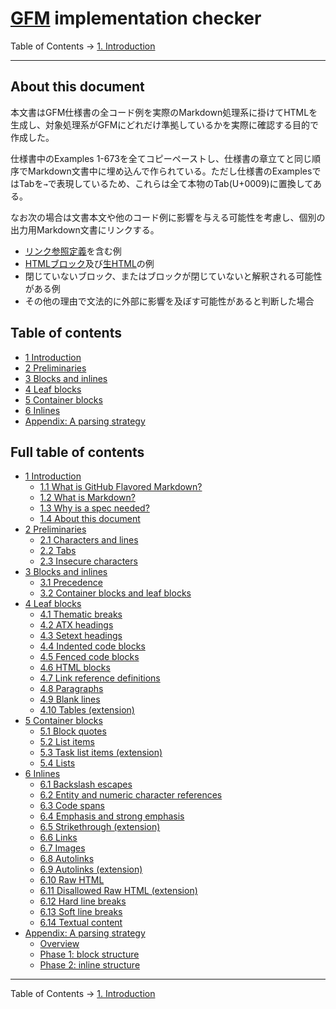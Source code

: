# [GFM](https://higuma.github.io/github-flabored-markdown/) implementation checker

Table of Contents →
[1. Introduction](introduction.md)

------------------------------------------------------------------------
## About this document

本文書はGFM仕様書の全コード例を実際のMarkdown処理系に掛けてHTMLを生成し、対象処理系がGFMにどれだけ準拠しているかを実際に確認する目的で作成した。

仕様書中のExamples 1-673を全てコピーペーストし、仕様書の章立てと同じ順序でMarkdown文書中に埋め込んで作られている。ただし仕様書のExamplesではTabを`→`で表現しているため、これらは全て本物のTab(U+0009)に置換してある。

なお次の場合は文書本文や他のコード例に影響を与える可能性を考慮し、個別の出力用Markdown文書にリンクする。

* [リンク参照定義](../leaf-blocks.md/#47-link-reference-definitions)を含む例
* [HTMLブロック](../leaf-blocks.md/#46-html-blocks)及び[生HTML](../inlines.md#610-raw-html)の例
* 閉じていないブロック、またはブロックが閉じていないと解釈される可能性がある例
* その他の理由で文法的に外部に影響を及ぼす可能性があると判断した場合

## Table of contents

* [1 Introduction](introduction.md)
* [2 Preliminaries](preliminaries.md)
* [3 Blocks and inlines](blocks-and-inlines.md)
* [4 Leaf blocks](leaf-blocks.md)
* [5 Container blocks](container-blocks.md)
* [6 Inlines](inlines.md)
* [Appendix: A parsing strategy](appendix-a-parsing-strategy.md)

## Full table of contents

* [1 Introduction](introduction.md)
    * [1.1 What is GitHub Flavored Markdown?](introduction.md/#11-what-is-github-flavored-markdown-)
    * [1.2 What is Markdown?](introduction.md/#12-what-is-markdown-)
    * [1.3 Why is a spec needed?](introduction.md/#13-why-is-a-spec-needed-)
    * [1.4 About this document](introduction.md/#14-about-this-document)
* [2 Preliminaries](preliminaries.md)
    * [2.1 Characters and lines](preliminaries.md/#21-characters-and-lines)
    * [2.2 Tabs](preliminaries.md/#22-tabs)
    * [2.3 Insecure characters](preliminaries.md/#23-insecure-characters)
* [3 Blocks and inlines](blocks-and-inlines.md)
    * [3.1 Precedence](blocks-and-inlines.md/#31-precedence)
    * [3.2 Container blocks and leaf blocks](blocks-and-inlines.md/#32-container-blocks-and-leaf-blocks)
* [4 Leaf blocks](leaf-blocks.md)
    * [4.1 Thematic breaks](leaf-blocks.md/#41-thematic-breaks)
    * [4.2 ATX headings](leaf-blocks.md/#42-atx-headings)
    * [4.3 Setext headings](leaf-blocks.md/#43-setext-headings)
    * [4.4 Indented code blocks](leaf-blocks.md/#44-indented-code-blocks)
    * [4.5 Fenced code blocks](leaf-blocks.md/#45-fenced-code-blocks)
    * [4.6 HTML blocks](leaf-blocks.md/#46-html-blocks)
    * [4.7 Link reference definitions](leaf-blocks.md/#47-link-reference-definitions)
    * [4.8 Paragraphs](leaf-blocks.md/#48-paragraphs)
    * [4.9 Blank lines](leaf-blocks.md/#49-blank-lines)
    * [4.10 Tables (extension)](leaf-blocks.md/#410-tables-extension-)
* [5 Container blocks](container-blocks.md)
    * [5.1 Block quotes](container-blocks.md/#51-block-quotes)
    * [5.2 List items](container-blocks.md/#52-list-items)
    * [5.3 Task list items (extension)](container-blocks.md/#53-task-list-items-extension-)
    * [5.4 Lists](container-blocks.md/#54-lists)
* [6 Inlines](inlines.md)
    * [6.1 Backslash escapes](inlines.md/#61-backslash-escapes)
    * [6.2 Entity and numeric character references](inlines.md/#62-entity-and-numeric-character-references)
    * [6.3 Code spans](inlines.md/#63-code-spans)
    * [6.4 Emphasis and strong emphasis](inlines.md/#64-emphasis-and-strong-emphasis)
    * [6.5 Strikethrough (extension)](inlines.md/#65-strikethrough-extension-)
    * [6.6 Links](inlines.md/#66-links)
    * [6.7 Images](inlines.md/#67-images)
    * [6.8 Autolinks](inlines.md/#68-autolinks)
    * [6.9 Autolinks (extension)](inlines.md/#69-autolinks-extension-)
    * [6.10 Raw HTML](inlines.md/#610-raw-html)
    * [6.11 Disallowed Raw HTML (extension)](inlines.md/#611-disallowed-raw-html-extension-)
    * [6.12 Hard line breaks](inlines.md/#612-hard-line-breaks)
    * [6.13 Soft line breaks](inlines.md/#613-soft-line-breaks)
    * [6.14 Textual content](inlines.md/#614-textual-content)
* [Appendix: A parsing strategy](appendix-a-parsing-strategy.md)
    * [Overview](appendix-a-parsing-strategy.md/#overview)
    * [Phase 1: block structure](appendix-a-parsing-strategy.md/#phase-1-block-structure)
    * [Phase 2: inline structure](appendix-a-parsing-strategy.md/#phase-2-inline-structure)

------------------------------------------------------------------------

Table of Contents →
[1. Introduction](introduction.md)
